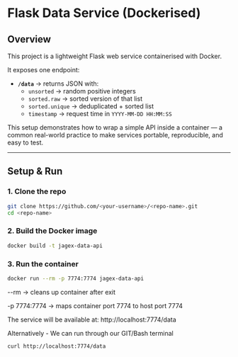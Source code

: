 #  Flask Data Service (Dockerised)

##  Overview
This project is a lightweight Flask web service containerised with Docker.

It exposes one endpoint:

- **`/data`** → returns JSON with:
  - `unsorted` → random positive integers
  - `sorted.raw` → sorted version of that list
  - `sorted.unique` → deduplicated + sorted list
  - `timestamp` → request time in `YYYY-MM-DD HH:MM:SS`

This setup demonstrates how to wrap a simple API inside a container — a common real-world practice to make services portable, reproducible, and easy to test.

---

## Setup & Run

### 1. Clone the repo
```bash
git clone https://github.com/<your-username>/<repo-name>.git
cd <repo-name>
```
### 2. Build the Docker image
```bash
docker build -t jagex-data-api
```
### 3. Run the container
```bash
docker run --rm -p 7774:7774 jagex-data-api
```
--rm → cleans up container after exit

-p 7774:7774 → maps container port 7774 to host port 7774

The service will be available at: http://localhost:7774/data

Alternatively - We can run through our GIT/Bash terminal

```bash
curl http://localhost:7774/data
```

